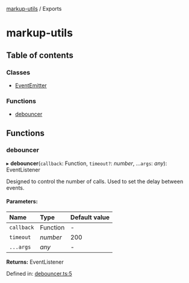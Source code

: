 [markup-utils](README.md) / Exports

# markup-utils

## Table of contents

### Classes

- [EventEmitter](classes/eventemitter.md)

### Functions

- [debouncer](modules.md#debouncer)

## Functions

### debouncer

▸ **debouncer**(`callback`: Function, `timeout?`: *number*, ...`args`: *any*): EventListener

Designed to control the number of calls. Used to set the delay between events.

#### Parameters:

| Name | Type | Default value |
| :------ | :------ | :------ |
| `callback` | Function | - |
| `timeout` | *number* | 200 |
| `...args` | *any* | - |

**Returns:** EventListener

Defined in: [debouncer.ts:5](https://github.com/Hyubert/markup-utils/blob/91e2272/src/debouncer.ts#L5)
